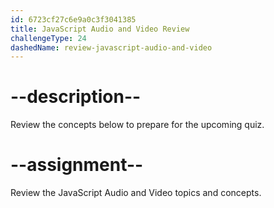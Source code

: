 ```yaml
---
id: 6723cf27c6e9a0c3f3041385
title: JavaScript Audio and Video Review
challengeType: 24
dashedName: review-javascript-audio-and-video
---
```


# --description--

Review the concepts below to prepare for the upcoming quiz.



# --assignment--

Review the JavaScript Audio and Video topics and concepts.
